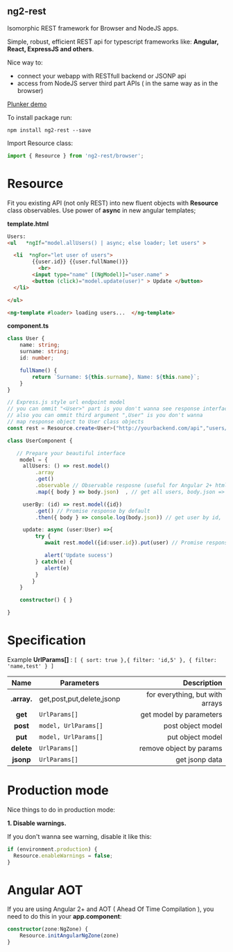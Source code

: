 
## ng2-rest ##


Isomorphic REST framework for Browser and NodeJS apps.

Simple, robust, efficient REST api  for typescript frameworks like:
 **Angular, React, ExpressJS and others**. 

Nice way to:
- connect your webapp with RESTfull backend or JSONP api 
- access from NodeJS server third part APIs ( in the same way as in the browser)

[Plunker demo](http://embed.plnkr.co/mFhAiV/)

To install package run:

    npm install ng2-rest --save

Import Resource class:
```ts
import { Resource } from 'ng2-rest/browser';
```

Resource
========

Fit you existing API (not only REST) into new fluent objects with **Resource** 
 class observables. Use power of **async** in new angular templates;

**template.html**  
```html
Users:
<ul   *ngIf="model.allUsers() | async; else loader; let users" >

  <li  *ngFor="let user of users"> 
  		{{user.id}} {{user.fullName()}} 
		  <br>
		<input type="name" [(NgModel)]="user.name" >
		<button (click)="model.update(user)" > Update </button>
  </li>

</ul>

<ng-template #loader> loading users...  </ng-template>

```
**component.ts**
```ts
class User {
	name: string;
	surname: string;
	id: number;

	fullName() {
		return `Surname: ${this.surname}, Name: ${this.name}`;
	}
}

// Express.js style url endpoint model
// you can ommit "<User>" part is you don't wanna see response interface
// also you can ommit third argument ",User" is you don't wanna
// map response object to User class objects
const rest = Resource.create<User>("http://yourbackend.com/api","users/:id",{'':User} )

class UserComponent {

   // Prepare your beautiful interface
    model = {
	 allUsers: () => rest.model()
		 .array
		 .get()
		 .observable // Observable resposne (useful for Angular 2+ html templates)
		 .map({ body } => body.json)  , // get all users, body.json => User[] 

	 userBy: (id) => rest.model({id})
		 .get() // Promise response by default
		 .then({ body } => console.log(body.json)) // get user by id,  body.json => User

	 update: async (user:User) =>{
		 try {
			await rest.model({id:user.id}).put(user) // Promise response by default

			alert('Update sucess')
		 } catch(e) {
			alert(e)
		 }	
	 	}
    }

	constructor() { }

}
```

Specification
============
Example **UrlParams[]** :
 `[ { sort: true },{ filter: 'id,5' }, { filter: 'name,test' } ]` 
 
 
| Name | Parameters  | Description |
| :---: | --- | ---: |
| **.array.** | get,post,put,delete,jsonp |  for everything, but with arrays |
| **get** | `UrlParams[] ` |   get model by parameters  |
| **post** | `model, UrlParams[] ` |   post object model  |
| **put** | `model, UrlParams[]` |   put object model |
| **delete** | `UrlParams[]` |   remove object by params |
| **jsonp** | `UrlParams[]` |   get jsonp data |



Production mode
===
Nice things to do in production mode:

**1. Disable warnings.**

If you don't wanna see warning, disable it like this:
```ts
if (environment.production) {
  Resource.enableWarnings = false;
}
```

# Angular AOT
If you are using Angular 2+ and AOT ( Ahead Of Time Compilation ),
 you need to do this in your **app.component**:
```ts
constructor(zone:NgZone) {
    Resource.initAngularNgZone(zone)
}
```
